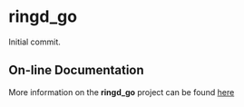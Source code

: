 # ringd_go

Initial commit.
## On-line Documentation

More information on the **ringd_go** project can be found
[here](https://jddixon.github.io/ringd_go)
